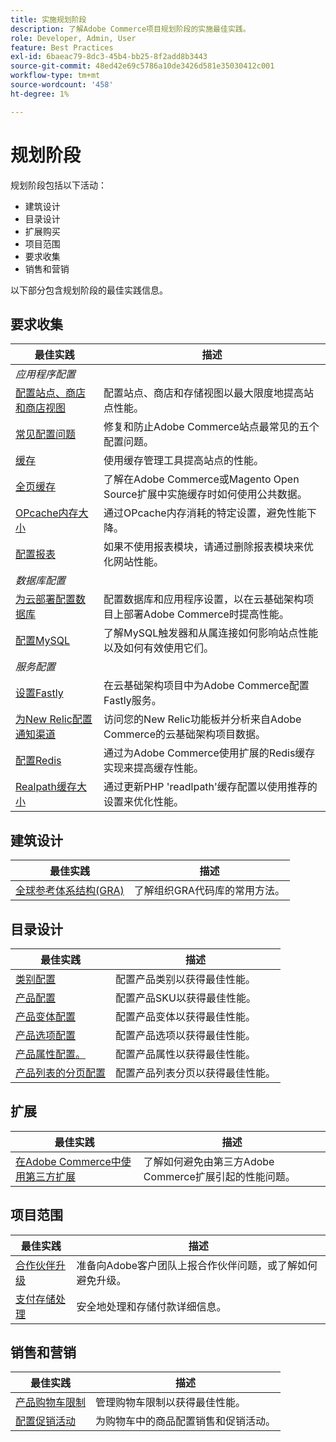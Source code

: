 ```yaml
---
title: 实施规划阶段
description: 了解Adobe Commerce项目规划阶段的实施最佳实践。
role: Developer, Admin, User
feature: Best Practices
exl-id: 6baeac79-8dc3-45b4-bb25-8f2add8b3443
source-git-commit: 48ed42e69c5786a10de3426d581e35030412c001
workflow-type: tm+mt
source-wordcount: '458'
ht-degree: 1%

---
```


# 规划阶段

规划阶段包括以下活动：

- 建筑设计
- 目录设计
- 扩展购买
- 项目范围
- 要求收集
- 销售和营销

以下部分包含规划阶段的最佳实践信息。

## 要求收集

<table>
<thead>
  <tr>
    <th>最佳实践</th>
    <th>描述</th>
  </tr>
</thead>
<tbody>
  <tr>
    <td colspan="2"><em>应用程序配置</em></td>
  </tr>
  <tr>
    <td><a href="sites-stores-store-views.md">配置站点、商店和商店视图</a></td>
    <td>配置站点、商店和存储视图以最大限度地提高站点性能。</td>
  </tr>
  <tr>
    <td><a href="https://business.adobe.com/blog/how-to/usual-suspects-five-configuration-fixes-maximize-your-peak-sales">常见配置问题</a></td>
    <td>修复和防止Adobe Commerce站点最常见的五个配置问题。</td>
  </tr>
  <tr>
    <td><a href="https://experienceleague.adobe.com/docs/commerce-admin/systems/tools/cache-management.html">缓存</a></td>
    <td>使用缓存管理工具提高站点的性能。</td>
  </tr>
  <tr>
    <td><a href="https://developer.adobe.com/commerce/php/development/cache/page/public-content/">全页缓存</a></td>
    <td>了解在Adobe Commerce或Magento Open Source扩展中实施缓存时如何使用公共数据。</td>
  </tr>
  <tr>
    <td><a href="opcache-memory-size.md">OPcache内存大小</a></td>
    <td>通过OPcache内存消耗的特定设置，避免性能下降。</td>
  </tr>
  <tr>
    <td><a href="reporting-configuration.md">配置报表</a></td>
    <td>如果不使用报表模块，请通过删除报表模块来优化网站性能。</td>
  </tr>
  <tr>
    <td colspan="2"><em>数据库配置</em></td>
  </tr>
  <tr>
    <td><a href="database-on-cloud.md">为云部署配置数据库</a></td>
    <td>配置数据库和应用程序设置，以在云基础架构项目上部署Adobe Commerce时提高性能。</td>
  </tr>
  <tr>
    <td><a href="mysql-configuration.md">配置MySQL</a></td>
    <td>了解MySQL触发器和从属连接如何影响站点性能以及如何有效使用它们。</td>
  </tr>
  <tr>
    <td colspan="2"><em>服务配置</em></td>
  </tr>
  <tr>
    <td><a href="https://experienceleague.adobe.com/docs/commerce-cloud-service/user-guide/cdn/setup-fastly/fastly-configuration.html">设置Fastly</a></td>
    <td>在云基础架构项目中为Adobe Commerce配置Fastly服务。</td>
  </tr>
  <tr>
    <td><a href="https://experienceleague.adobe.com/docs/commerce-cloud-service/user-guide/monitor/new-relic.html">为New Relic配置通知渠道</a></td>
    <td>访问您的New Relic功能板并分析来自Adobe Commerce的云基础架构项目数据。</td>
  </tr>
  <tr>
    <td><a href="redis-service-configuration.md">配置Redis</a></td>
    <td>通过为Adobe Commerce使用扩展的Redis缓存实现来提高缓存性能。</td>
  </tr>
  <tr>
    <td><a href="realpath-cache-size.md">Realpath缓存大小</a></td>
    <td>通过更新PHP 'readlpath'缓存配置以使用推荐的设置来优化性能。</td>
  </tr>
</tbody>
</table>

## 建筑设计

| 最佳实践 | 描述 |
|----------------------------------------------------------------------------------------|----------------------------------------------------------|
| [全球参考体系结构(GRA)](../../architecture/global-reference/examples.md) | 了解组织GRA代码库的常用方法。 |

## 目录设计

| 最佳实践 | 描述 |
|---------------------------------------------------------------------------------------------------|---------------------------------------------------------------|
| [类别配置](catalog-management.md#category-limits) | 配置产品类别以获得最佳性能。 |
| [产品配置&#x200B;](catalog-management.md#product-sku-limits) | 配置产品SKU以获得最佳性能。 |
| [产品变体配置](catalog-management.md#product-variations) | 配置产品变体以获得最佳性能。 |
| [产品选项配置](catalog-management.md#product-options) | 配置产品选项以获得最佳性能。 |
| [产品属性配置&#x200B;。](catalog-management.md#product-attributes) | 配置产品属性以获得最佳性能。 |
| [产品列表的分页配置](catalog-management.md#product-listing-pagination) | 配置产品列表分页以获得最佳性能。 |

## 扩展

| 最佳实践 | 描述 |
|-----------------------------------------------------------------|----------------------------------------------------------------------------------------|
| [在Adobe Commerce中使用第三方扩展](extensions.md) | 了解如何避免由第三方Adobe Commerce扩展引起的性能问题。 |

## 项目范围

| 最佳实践 | 描述 |
|--------------------------------------------------------------|--------------------------------------------------------------------------------------------------------------|
| [合作伙伴升级](partner-escalation.md) | 准备向Adobe客户团队上报合作伙伴问题，或了解如何避免升级。 |
| [支付存储处理](payment-processing-storage.md) | 安全地处理和存储付款详细信息。 |

## 销售和营销

| 最佳实践 | 描述 |
|------------------------------------------------------------|--------------------------------------------------------------|
| [产品购物车限制](catalog-management.md#cart-limits) | 管理购物车限制以获得最佳性能。 |
| [配置促销活动](catalog-management.md#promotions) | 为购物车中的商品配置销售和促销活动。 |
